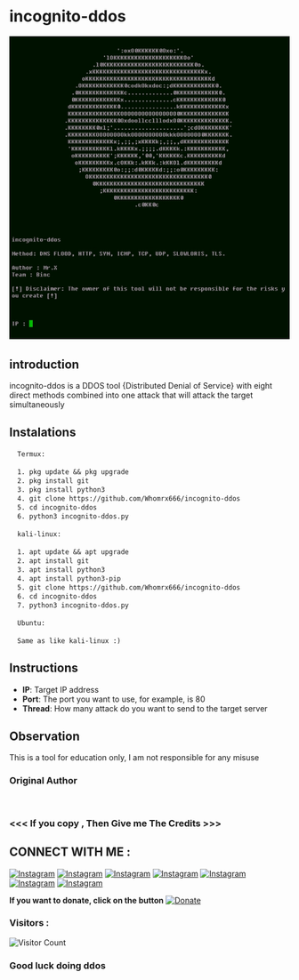 # incognito-ddos
![incognito-ddos preview](incognito-ddos.jpg)

## introduction
incognito-ddos is a DDOS tool {Distributed Denial of Service} with eight direct methods combined into one attack that will attack the target simultaneously

## Instalations
```
  Termux:

  1. pkg update && pkg upgrade
  2. pkg install git
  3. pkg install python3
  4. git clone https://github.com/Whomrx666/incognito-ddos
  5. cd incognito-ddos
  6. python3 incognito-ddos.py

  kali-linux:

  1. apt update && apt upgrade
  2. apt install git
  3. apt install python3
  4. apt install python3-pip
  5. git clone https://github.com/Whomrx666/incognito-ddos
  6. cd incognito-ddos
  7. python3 incognito-ddos.py

  Ubuntu:

  Same as like kali-linux :)
```
## Instructions
- **IP**: Target IP address
- **Port**: The port you want to use, for example, is 80
- **Thread**: How many attack do you want to send to the target server

## Observation
This is a tool for education only, I am not responsible for any misuse
### Original Author
<a href="https://github.com/Whomrx666"><img src="https://img.shields.io/badge/Original-Author-brightgreen.svg" alt=""/></a>

### <<< If you copy , Then Give me The Credits >>>

## CONNECT WITH ME :

[![Instagram](https://img.shields.io/badge/WEBSITE-VISIT-yellow?style=for-the-badge&logo=blogger)](https://whomrxhackers.blogspot.com/)
[![Instagram](https://img.shields.io/badge/TWITTER-FOLLOW-red?style=for-the-badge&logo=x)](https://twitter.com/whomrx666)
[![Instagram](https://img.shields.io/badge/YOUTUBE-SUBSCRIBE-red?style=for-the-badge&logo=youtube)](https://youtube.com/@whomrx666)
[![Instagram](https://img.shields.io/badge/FACEBOOK-LIKE-red?style=for-the-badge&logo=facebook)](https://facebook.com/https://www.facebook.com/whomrx.666)
[![Instagram](https://img.shields.io/badge/TELEGRAM-CONNECT-red?style=for-the-badge&logo=telegram)](https://t.me/@Whomr_X)
[![Instagram](https://img.shields.io/badge/GMAIL-CONTACT-red?style=for-the-badge&logo=gmail)](mailto:whomrx666@gmail.com)
[![Instagram](https://img.shields.io/badge/TIKTOK-FOLLOW-red?style=for-the-badge&logo=tiktok)](https://www.tiktok.com/@whomr.x)

**If you want to donate, click on the button**
<a href="https://saweria.co/whomrx"><img title="Donate" src="https://img.shields.io/badge/Donate-incognito ddos-yellow?style=for-the-badge&logo=github"></a>

### Visitors :
![Visitor Count](https://profile-counter.glitch.me/Whomrx666/count.svg)

<h3>Good luck doing ddos</h3>
